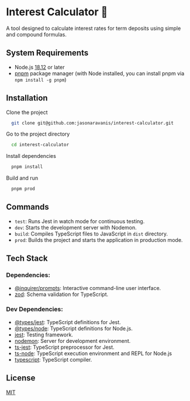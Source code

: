 # Interest Calculator 🤑

A tool designed to calculate interest rates for term deposits using simple and compound formulas.

## System Requirements

- Node.js [18.12](https://nodejs.org/en/download) or later
- [pnpm](https://pnpm.io/installation#using-npm) package manager (with Node installed, you can install pnpm via `npm install -g pnpm`)

## Installation

Clone the project

```bash
  git clone git@github.com:jasonaravanis/interest-calculator.git
```

Go to the project directory

```bash
  cd interest-calculator
```

Install dependencies

```bash
  pnpm install
```

Build and run

```bash
  pnpm prod
```

## Commands

- `test`: Runs Jest in watch mode for continuous testing.
- `dev`: Starts the development server with Nodemon.
- `build`: Compiles TypeScript files to JavaScript in `dist` directory.
- `prod`: Builds the project and starts the application in production mode.

## Tech Stack

### Dependencies:

- [@inquirer/prompts](https://www.npmjs.com/package/inquirer): Interactive command-line user interface.
- [zod](https://zod.dev): Schema validation for TypeScript.

### Dev Dependencies:

- [@types/jest](https://www.npmjs.com/package/@types/jest): TypeScript definitions for Jest.
- [@types/node](https://www.npmjs.com/package/@types/node): TypeScript definitions for Node.js.
- [jest](https://jestjs.io): Testing framework.
- [nodemon](https://nodemon.io): Server for development environment.
- [ts-jest](https://www.npmjs.com/package/ts-jest): TypeScript preprocessor for Jest.
- [ts-node](https://www.npmjs.com/package/ts-node): TypeScript execution environment and REPL for Node.js
- [typescript](https://www.typescriptlang.org): TypeScript compiler.

## License

[MIT](https://choosealicense.com/licenses/mit/)
